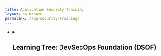 ```yaml
---
title: Application Security Training
layout: no-banner
permalink: /app-security-training/
---
```


<ul class="list-unstyled">
  <li>
  <details>
    <summary>
      <h2 class="h3" id="devsecops-engineering-dsoe">Learning Tree: DevSecOps Foundation (DSOF)</h2>
    </summary>
      <p>
		<img src="/esdc-skp/assets/Learning-Tree.PNG" alt="Learning Tree">
      </p>
    <p>
		<ul>
			<li><a href="https://www.learningtree.ca/courses/3687/devsecops-foundation-dsof/">Course Details and Schedules</a></li>
			<li>Level: Intermediate</li>
			<li>2 days course</li>
			<li>In Class/Live/Online</li>
			<li>Laptop required</li>
			<li>$1710.00 CDN</li>
			<li>Target audience: Developers and Security Champions</li>
		</ul>
	</p>
	<p>
		<strong>Key Features of this Training:</strong>
	</p>
	<p>
		<ul>
			<li>Participate in unique activities designed to apply training</li>
			<li>Take sample documents, templates, tools and techniques with you post-training to DevOps Institute additional sources of information and communities</li>
			<li>Exam is included to test for certification</li>
		</ul>
	</p>
	<p>
		<strong>You Will Learn How To:</strong>
	</p>
	<p>
		<ul>
			<li>Explain the purpose, benefits, concepts and vocabulary of DevSecOps</li>
			<li>Differentiate DevOps security practices from other security approaches</li>
			<li>Focus on Business-driven security strategies</li>
			<li>Apply data and security sciences</li>
			<li>Benefit from Security Testing with Red and Blue Teams</li>
			<li>Integrate security into Continuous Delivery workflows</li>
			<li>Integrate DevSecOps roles with a DevOps culture and organization</li>
		</ul>
	</p>
  </details>
  </li>
</ul>
